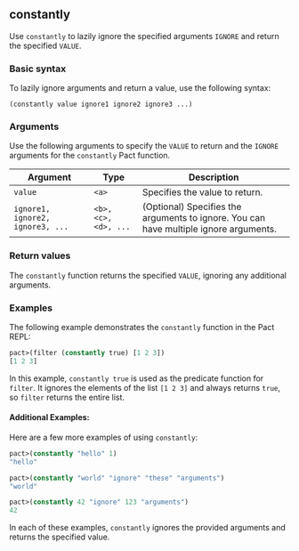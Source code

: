 ## constantly
Use `constantly` to lazily ignore the specified arguments `IGNORE` and return the specified `VALUE`.

### Basic syntax

To lazily ignore arguments and return a value, use the following syntax:

`(constantly value ignore1 ignore2 ignore3 ...)`

### Arguments

Use the following arguments to specify the `VALUE` to return and the `IGNORE` arguments for the `constantly` Pact function.

| Argument | Type | Description |
| --- | --- | --- |
| `value` | `<a>` | Specifies the value to return. |
| `ignore1, ignore2, ignore3, ...` | `<b>, <c>, <d>, ...` | (Optional) Specifies the arguments to ignore. You can have multiple ignore arguments. |

### Return values

The `constantly` function returns the specified `VALUE`, ignoring any additional arguments.

### Examples

The following example demonstrates the `constantly` function in the Pact REPL:

```lisp
pact>(filter (constantly true) [1 2 3])
[1 2 3]
```

In this example, `constantly true` is used as the predicate function for `filter`. It ignores the elements of the list `[1 2 3]` and always returns `true`, so `filter` returns the entire list.

#### Additional Examples:

Here are a few more examples of using `constantly`:

```lisp
pact>(constantly "hello" 1)
"hello"

pact>(constantly "world" "ignore" "these" "arguments")
"world"

pact>(constantly 42 "ignore" 123 "arguments")
42
```

In each of these examples, `constantly` ignores the provided arguments and returns the specified value.
